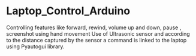 # Laptop_Control_Arduino
Controlling features like forward, rewind, volume up and down, pause , screenshot using hand movement
Use of Ultrasonic sensor and according to the distance captured by the sensor a command is linked to the laptop using Pyautogui library.
